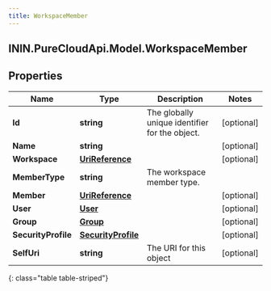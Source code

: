 ```yaml
---
title: WorkspaceMember
---
```

## ININ.PureCloudApi.Model.WorkspaceMember

## Properties

|Name | Type | Description | Notes|
|------------ | ------------- | ------------- | -------------|
| **Id** | **string** | The globally unique identifier for the object. | [optional] |
| **Name** | **string** |  | [optional] |
| **Workspace** | [**UriReference**](UriReference.html) |  | [optional] |
| **MemberType** | **string** | The workspace member type. | |
| **Member** | [**UriReference**](UriReference.html) |  | [optional] |
| **User** | [**User**](User.html) |  | [optional] |
| **Group** | [**Group**](Group.html) |  | [optional] |
| **SecurityProfile** | [**SecurityProfile**](SecurityProfile.html) |  | [optional] |
| **SelfUri** | **string** | The URI for this object | [optional] |
{: class="table table-striped"}


